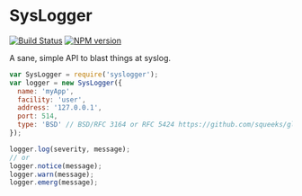 # SysLogger

[![Build Status](https://travis-ci.org/seanmonstar/syslogger.png?branch=master)](https://travis-ci.org/seanmonstar/syslogger)
[![NPM version](https://badge.fury.io/js/syslogger.png)](http://badge.fury.io/js/syslogger)

A sane, simple API to blast things at syslog.

```js
var SysLogger = require('syslogger');
var logger = new SysLogger({
  name: 'myApp',
  facility: 'user',
  address: '127.0.0.1',
  port: 514,
  type: 'BSD' // BSD/RFC 3164 or RFC 5424 https://github.com/squeeks/glossy#producing
});

logger.log(severity, message);
// or
logger.notice(message);
logger.warn(message);
logger.emerg(message);
```


